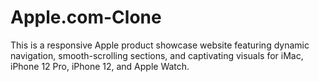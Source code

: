 # Apple.com-Clone
This is a responsive Apple product showcase website featuring dynamic navigation, smooth-scrolling sections, and captivating visuals for iMac, iPhone 12 Pro, iPhone 12, and Apple Watch.
